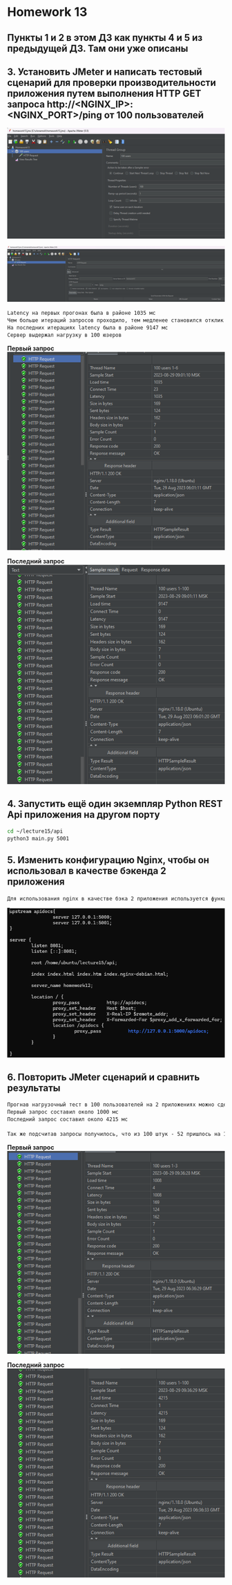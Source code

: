 # Homework 13

## Пункты 1 и 2 в этом ДЗ как пункты 4 и 5 из предыдущей ДЗ. Там они уже описаны

## 3. Установить JMeter и написать тестовый сценарий для проверки производительности приложения путем выполнения HTTP GET запроса http://<NGINX_IP>:<NGINX_PORT>/ping от 100 пользователей

![task3](screenshots/task3.png)

![task3_1](screenshots/task3_1.png)

```txt
Latency на первых прогонах была в районе 1035 мс
Чем больше итераций запросов проходило, тем медленее становился отклик сервера
На последних итерациях latency была в районе 9147 мс
Сервер выдержал нагрузку в 100 юзеров
```

**Первый запрос**
![task3_2](screenshots/task3_2.png)

**Последний запрос**
![task3_3](screenshots/task3_3.png)

## 4. Запустить ещё один экземпляр Python REST Api приложения на другом порту

```bash
cd ~/lecture15/api
python3 main.py 5001
```

## 5. Изменить конфигурацию Nginx, чтобы он использовал в качестве бэкенда 2 приложения

```txt
Для использования nginx в качестве бэка 2 приложения используется функция upstream
```

![task5](screenshots/task5.png)

## 6. Повторить JMeter сценарий и сравнить результаты

```txt
Прогнав нагрузочный тест в 100 пользователей на 2 приложениях можно сделать вывод, что нагрузка распределяется пополам между ними
Первый запрос составил около 1000 мс
Последний запрос составил около 4215 мс

Так же подсчитав запросы получилось, что из 100 штук - 52 пришлось на 1 приложения на порте 5000, а 48 на второе на порте 5001
```

**Первый запрос**
![task6](screenshots/task6.png)

**Последний запрос**
![task6_1](screenshots/task6_1.png)
